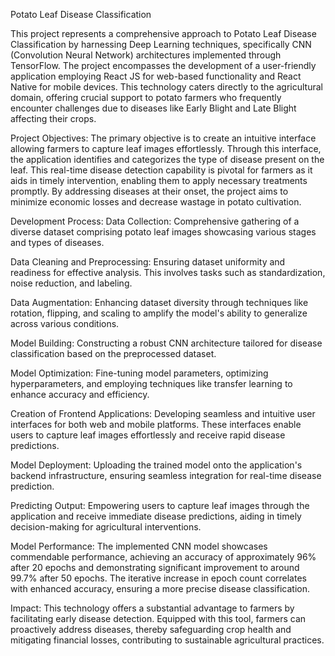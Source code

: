 Potato Leaf Disease Classification

This project represents a comprehensive approach to Potato Leaf Disease Classification by harnessing Deep Learning techniques, specifically CNN (Convolution Neural Network) architectures implemented through TensorFlow. The project encompasses the development of a user-friendly application employing React JS for web-based functionality and React Native for mobile devices. This technology caters directly to the agricultural domain, offering crucial support to potato farmers who frequently encounter challenges due to diseases like Early Blight and Late Blight affecting their crops.

Project Objectives:
The primary objective is to create an intuitive interface allowing farmers to capture leaf images effortlessly. Through this interface, the application identifies and categorizes the type of disease present on the leaf. This real-time disease detection capability is pivotal for farmers as it aids in timely intervention, enabling them to apply necessary treatments promptly. By addressing diseases at their onset, the project aims to minimize economic losses and decrease wastage in potato cultivation.

Development Process:
Data Collection: Comprehensive gathering of a diverse dataset comprising potato leaf images showcasing various stages and types of diseases.

Data Cleaning and Preprocessing: Ensuring dataset uniformity and readiness for effective analysis. This involves tasks such as standardization, noise reduction, and labeling.

Data Augmentation: Enhancing dataset diversity through techniques like rotation, flipping, and scaling to amplify the model's ability to generalize across various conditions.

Model Building: Constructing a robust CNN architecture tailored for disease classification based on the preprocessed dataset.

Model Optimization: Fine-tuning model parameters, optimizing hyperparameters, and employing techniques like transfer learning to enhance accuracy and efficiency.

Creation of Frontend Applications: Developing seamless and intuitive user interfaces for both web and mobile platforms. These interfaces enable users to capture leaf images effortlessly and receive rapid disease predictions.

Model Deployment: Uploading the trained model onto the application's backend infrastructure, ensuring seamless integration for real-time disease prediction.

Predicting Output: Empowering users to capture leaf images through the application and receive immediate disease predictions, aiding in timely decision-making for agricultural interventions.

Model Performance:
The implemented CNN model showcases commendable performance, achieving an accuracy of approximately 96% after 20 epochs and demonstrating significant improvement to around 99.7% after 50 epochs. The iterative increase in epoch count correlates with enhanced accuracy, ensuring a more precise disease classification.

Impact:
This technology offers a substantial advantage to farmers by facilitating early disease detection. Equipped with this tool, farmers can proactively address diseases, thereby safeguarding crop health and mitigating financial losses, contributing to sustainable agricultural practices.
